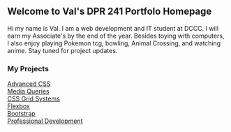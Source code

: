 ## Welcome to Val's DPR 241 Portfolo Homepage
<p>Hi my name is Val. I am a web development and IT student at DCCC. I will earn my Associate's by the end of the year. Besides toying with computers, I also enjoy playing Pokemon tcg, bowling, Animal Crossing, and watching anime. Stay tuned for project updates.</p>



### My Projects
[Advanced CSS](vmcfarlandacss.github.io)<br>
[Media Queries](vmfarlandmediaqs.github.io)<br>
[CSS Grid Systems](vmcfarlandcssgrid.github.io)<br>
[Flexbox](vmcfarlandflexbox.github.io)<br>
[Bootstrap](vmcfarlandboostrap.github.io)<br>
[Professional Development](vmcfarlandprofdev.github.io)
